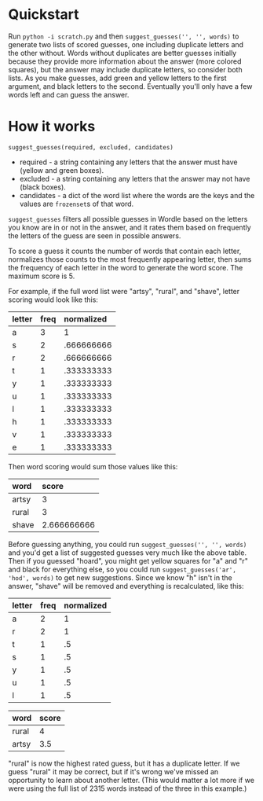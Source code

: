 # Quickstart

Run `python -i scratch.py` and then `suggest_guesses('', '', words)` to generate two lists of scored guesses, one including duplicate letters and the other without. Words without duplicates are better guesses initially because they provide more information about the answer (more colored squares), but the answer may include duplicate letters, so consider both lists. As you make guesses, add green and yellow letters to the first argument, and black letters to the second. Eventually you'll only have a few words left and can guess the answer.

# How it works

`suggest_guesses(required, excluded, candidates)`
* required - a string containing any letters that the answer must have (yellow and green boxes).
* excluded - a string containing any letters that the answer may not have (black boxes).
* candidates - a dict of the word list where the words are the keys and the values are `frozenset`s of that word.

`suggest_guesses` filters all possible guesses in Wordle based on the letters you know are in or not in the answer, and it rates them based on frequently the letters of the guess are seen in possible answers.

To score a guess it counts the number of words that contain each letter, normalizes those counts to the most frequently appearing letter, then sums the frequency of each letter in the word to generate the word score. The maximum score is 5.

For example, if the full word list were "artsy", "rural", and "shave", letter scoring would look like this:

| letter | freq | normalized |
| :----- | :--- | :--------- |
| a      | 3    | 1          |
| s      | 2    | .666666666 |
| r      | 2    | .666666666 |
| t      | 1    | .333333333 |
| y      | 1    | .333333333 |
| u      | 1    | .333333333 |
| l      | 1    | .333333333 |
| h      | 1    | .333333333 |
| v      | 1    | .333333333 |
| e      | 1    | .333333333 |

Then word scoring would sum those values like this:

| word  | score       |
| :---- | :---------- |
| artsy | 3           |
| rural | 3           |
| shave | 2.666666666 |

Before guessing anything, you could run `suggest_guesses('', '', words)` and you'd get a list of suggested guesses very much like the above table. Then if you guessed "hoard", you might get yellow squares for "a" and "r" and black for everything else, so you could run `suggest_guesses('ar', 'hod', words)` to get new suggestions. Since we know "h" isn't in the answer, "shave" will be removed and everything is recalculated, like this:

| letter | freq | normalized |
| :----- | :--- | :--------- |
| a      | 2    | 1          |
| r      | 2    | 1          |
| t      | 1    | .5         |
| s      | 1    | .5         |
| y      | 1    | .5         |
| u      | 1    | .5         |
| l      | 1    | .5         |

| word  | score       |
| :---- | :---------- |
| rural | 4           |
| artsy | 3.5         |

"rural" is now the highest rated guess, but it has a duplicate letter. If we guess "rural" it may be correct, but if it's wrong we've missed an opportunity to learn about another letter. (This would matter a lot more if we were using the full list of 2315 words instead of the three in this example.) 

